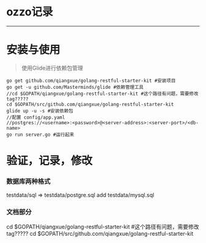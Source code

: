 # ozzo记录
-------------------------------------
# 安装与使用

  > 使用Glide进行依赖包管理

```
go get github.com/qiangxue/golang-restful-starter-kit #安装项目
go get -u github.com/Masterminds/glide #依赖管理工具
//cd $GOPATH/qiangxue/golang-restful-starter-kit #这个路径有问题，需要修改 tag?????
cd $GOPATH/src/github.com/qiangxue/golang-restful-starter-kit
glide up -u -s #安装依赖包
//配置 config/app.yaml
//postgres://<username>:<password>@<server-address>:<server-port>/<db-name>
go run server.go #运行起来
```

# 验证，记录，修改
### 数据库两种格式
testdata/sql => testdata/postgre.sql
add testdata/mysql.sql
### 文档部分
cd $GOPATH/qiangxue/golang-restful-starter-kit #这个路径有问题，需要修改 tag?????
cd $GOPATH/src/github.com/qiangxue/golang-restful-starter-kit

